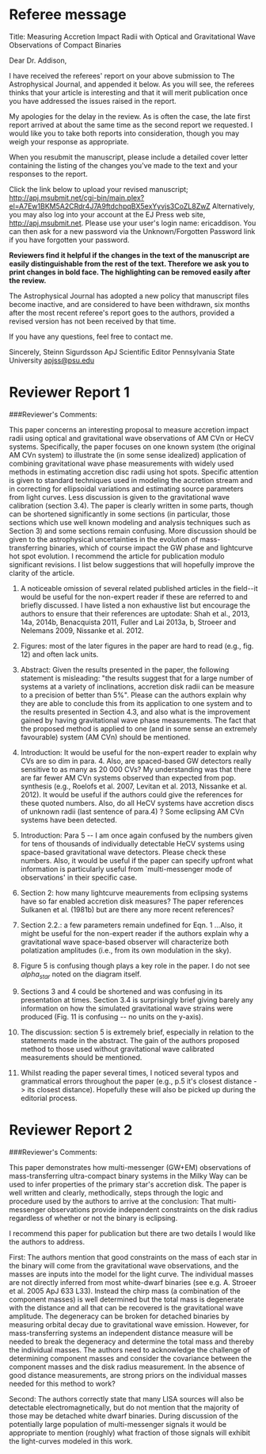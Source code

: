# Referee message

Title: Measuring Accretion Impact Radii with Optical and Gravitational Wave Observations of Compact Binaries

Dear Dr. Addison,

I have received the referees' report on your above submission to The Astrophysical Journal, and appended it below. As you will see, the referees thinks that your article is interesting and that it will merit publication once you have addressed the issues raised in the report.

My apologies for the delay in the review. As is often the case, the late first report arrived at about the same time as the second report we requested. I would like you to take both reports into consideration, though you may weigh your response as appropriate.

When you resubmit the manuscript, please include a detailed cover letter containing the listing of the changes you've made to the text and your responses to the report.

Click the link below to upload your revised manuscript;
http://apj.msubmit.net/cgi-bin/main.plex?el=A7Ew1BKM5A2CRdr4J7A9ftdchpqBX5exYyvjs3CoZL8ZwZ
Alternatively, you may also log into your account at the EJ Press web site, http://apj.msubmit.net. Please use your user's login name: ericaddison. You can then ask for a new password via the Unknown/Forgotten Password link if you have forgotten your password.

**Reviewers find it helpful if the changes in the text of the manuscript are easily distinguishable from the rest of the text. Therefore we ask you to print changes in bold face. The highlighting can be removed easily after the review.**

The Astrophysical Journal has adopted a new policy that manuscript files become inactive, and are considered to have been withdrawn, six months after the most recent referee's report goes to the authors, provided a revised version has not been received by that time.

If you have any questions, feel free to contact me.

Sincerely,
Steinn Sigurdsson
ApJ Scientific Editor
Pennsylvania State University
apjss@psu.edu


# Reviewer Report 1

###Reviewer's Comments:

This paper concerns an interesting proposal to measure accretion impact radii using optical and gravitational wave observations of AM CVn or HeCV systems. Specifically, the paper focuses on one known system (the original AM CVn system) to illustrate the (in some sense idealized) application of combining gravitational wave phase measurements with widely used methods in estimating accretion disc radii using hot spots. Specific attention is given to standard techniques used in modeling the accretion stream and in correcting for ellipsoidal variations and estimating source parameters from light curves. Less discussion is given to the gravitational wave calibration (section 3.4). The paper is clearly written in some parts, though can be shortened significantly in some sections (in particular, those sections which use well known modeling and analysis techniques such as Section 3) and some sections remain confusing. More discussion should be given to the astrophysical uncertainties in
the evolution of mass-transferring binaries, which of course impact the GW phase and lightcurve hot spot evolution. I recommend the article for publication modulo significant revisions. I list below suggestions that will hopefully improve the clarity of the article.

1) A noticeable omission of several related published articles in the field--it would be useful for the non-expert reader if these are referred to and briefly discussed. I have listed a non exhaustive list but encourage the authors to ensure that their references are uptodate: Shah et al., 2013, 14a, 2014b, Benacquista 2011, Fuller and Lai 2013a, b, Stroeer and Nelemans 2009, Nissanke et al. 2012.

2) Figures: most of the later figures in the paper are hard to read (e.g., fig. 12) and often lack units.

3) Abstract: Given the results presented in the paper, the following statement is misleading: "the results suggest that for a large number of systems at a variety of inclinations, accretion disk radii can be measure to a precision of better than 5%". Please can the authors explain why they are able to conclude this from its application to one system and to the results presented in Section 4.3, and also what is the improvement gained by having gravitational wave phase measurements. The fact that the proposed method is applied to one (and in some sense an extremely favourable) system (AM CVn) should be mentioned.

4) Introduction: It would be useful for the non-expert reader to explain why CVs are so dim in para. 4. Also, are spaced-based GW detectors really sensitive to as many as 20 000 CVs? My understanding was that there are far fewer AM CVn systems observed than expected from pop. synthesis (e.g., Roelofs et al. 2007, Levitan et al. 2013, Nissanke et al. 2012). It would be useful if the authors could give the references for these quoted numbers. Also, do all HeCV systems have accretion discs of unknown radii (last sentence of para.4) ? Some eclipsing AM CVn systems have been detected.

5) Introduction: Para 5 -- I am once again confused by the numbers given for tens of thousands of individually detectable HeCV systems using space-based gravitational wave detectors. Please check these numbers. Also, it would be useful if the paper can specify upfront what information is particularly useful from `multi-messenger mode of observations' in their specific case.

6) Section 2: how many lightcurve meaurements from eclipsing systems have so far enabled accretion disk measures? The paper references Sulkanen et al. (1981b) but are there any more recent references?

7) Section 2.2.: a few parameters remain undefined for Eqn. 1 ...Also, it might be useful for the non-expert reader if the authors explain why a gravitational wave space-based observer will characterize both polatization amplitudes (i.e., from its own modulation in the sky).

8) Figure 5 is confusing though plays a key role in the paper. I do not see $alpha_{star}$ noted on the diagram itself.

9) Sections 3 and 4 could be shortened and was confusing in its presentation at times. Section 3.4 is surprisingly brief giving barely any information on how the simulated gravitational wave strains were produced (Fig. 11 is confusing -- no units on the y-axis).

10) The discussion: section 5 is extremely brief, especially in relation to the statements made in the abstract. The gain of the authors proposed method to those used without gravitational wave calibrated measurements should be mentioned.

11) Whilst reading the paper several times, I noticed several typos and grammatical errors throughout the paper (e.g., p.5 it's closest distance -> its closest distance). Hopefully these will also be picked up during the editorial process.

# Reviewer Report 2

###Reviewer's Comments:

This paper demonstrates how multi-messenger (GW+EM) observations of mass-transferring ultra-compact binary systems in the Milky Way can be used to infer properties of the primary star's accretion disk. The paper is well written and clearly, methodically, steps through the logic and procedure used by the authors to arrive at the conclusion: That multi-messenger observations provide independent constraints on the disk radius regardless of whether or not the binary is eclipsing.

I recommend this paper for publication but there are two details I would like the authors to address.

First: The authors mention that good constraints on the mass of each star in the binary will come from the gravitational wave observations, and the masses are inputs into the model for the light curve. The individual masses are not directly inferred from most white-dwarf binaries (see e.g. A. Stroeer et al. 2005 ApJ 633 L33). Instead the chirp mass (a combination of the component masses) is well determined but the total mass is degenerate with the distance and all that can be recovered is the gravitational wave amplitude. The degeneracy can be broken for detached binaries by measuring orbital decay due to gravitational wave emission. However, for mass-transferring systems an independent distance measure will be needed to break the degeneracy and determine the total mass and thereby the individual masses. The authors need to acknowledge the challenge of determining component masses and consider the covariance between the component masses and the disk radius measurement. In
the absence of good distance measurements, are strong priors on the individual masses needed for this method to work?

Second: The authors correctly state that many LISA sources will also be detectable electromagnetically, but do not mention that the majority of those may be detached white dwarf binaries. During discussion of the potentially large population of multi-messenger signals it would be appropriate to mention (roughly) what fraction of those signals will exhibit the light-curves modeled in this work.
